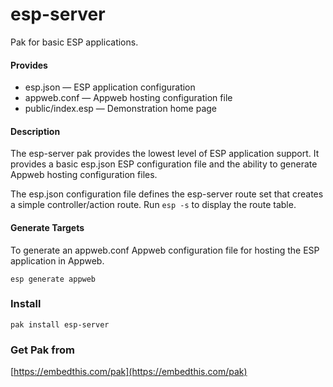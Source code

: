 esp-server
===

Pak for basic ESP applications.

#### Provides

* esp.json &mdash; ESP application configuration
* appweb.conf &mdash; Appweb hosting configuration file
* public/index.esp &mdash; Demonstration home page

#### Description

The esp-server pak provides the lowest level of ESP application support. It provides a basic esp.json ESP configuration file and the ability to generate Appweb hosting configuration files.

The esp.json configuration file defines the esp-server route set that creates a simple controller/action route. Run ````esp -s```` to display the route table. 


#### Generate Targets

To generate an appweb.conf Appweb configuration file for hosting the ESP application in Appweb.

    esp generate appweb

### Install

    pak install esp-server

### Get Pak from

[https://embedthis.com/pak](https://embedthis.com/pak)
